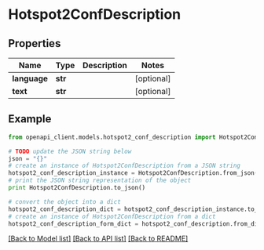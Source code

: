 # Hotspot2ConfDescription


## Properties

Name | Type | Description | Notes
------------ | ------------- | ------------- | -------------
**language** | **str** |  | [optional] 
**text** | **str** |  | [optional] 

## Example

```python
from openapi_client.models.hotspot2_conf_description import Hotspot2ConfDescription

# TODO update the JSON string below
json = "{}"
# create an instance of Hotspot2ConfDescription from a JSON string
hotspot2_conf_description_instance = Hotspot2ConfDescription.from_json(json)
# print the JSON string representation of the object
print Hotspot2ConfDescription.to_json()

# convert the object into a dict
hotspot2_conf_description_dict = hotspot2_conf_description_instance.to_dict()
# create an instance of Hotspot2ConfDescription from a dict
hotspot2_conf_description_form_dict = hotspot2_conf_description.from_dict(hotspot2_conf_description_dict)
```
[[Back to Model list]](../README.md#documentation-for-models) [[Back to API list]](../README.md#documentation-for-api-endpoints) [[Back to README]](../README.md)


